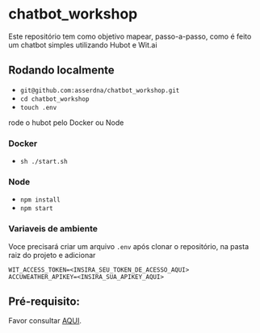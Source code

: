 # chatbot_workshop
Este repositório tem como objetivo mapear, passo-a-passo, como é feito um chatbot simples utilizando Hubot e Wit.ai

## Rodando localmente
- `git@github.com:asserdna/chatbot_workshop.git`
- `cd chatbot_workshop`
- `touch .env`

rode o hubot pelo Docker ou Node

### Docker
- `sh ./start.sh`

### Node
- `npm install`
- `npm start`

### Variaveis de ambiente
Voce precisará criar um arquivo `.env` após clonar o repositório, na pasta raiz do projeto e adicionar
```
WIT_ACCESS_TOKEN=<INSIRA_SEU_TOKEN_DE_ACESSO_AQUI>
ACCUWEATHER_APIKEY=<INSIRA_SUA_APIKEY_AQUI>
```

## Pré-requisito:
Favor consultar [AQUI](https://github.com/asserdna/chatbot_workshop/wiki/02-Preparando-ambiente).
